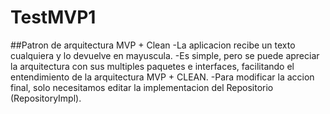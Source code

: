 # TestMVP1
##Patron de arquitectura MVP + Clean
-La aplicacion recibe un texto cualquiera y lo devuelve en mayuscula.
-Es simple, pero se puede apreciar la arquitectura con sus multiples paquetes e interfaces, facilitando el entendimiento
de la arquitectura MVP + CLEAN. 
-Para modificar la accion final, solo necesitamos editar la implementacion del Repositorio (RepositoryImpl).
